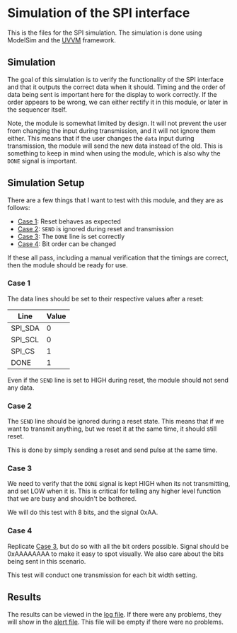 # Simulation of the SPI interface

This is the files for the SPI simulation. The simulation is done using ModelSim and the [UVVM](https://github.com/UVVM/UVVM_Light) framework.

## Simulation

The goal of this simulation is to verify the functionality of the SPI interface and that it outputs the correct data when it should.
Timing and the order of data being sent is important here for the display to work correctly. If the order appears to be wrong, we can either rectify it in this module, or later in the sequencer itself.

Note, the module is somewhat limited by design. It will not prevent the user from changing the input during transmission, and it will not ignore them either. This means that if the user changes the `data` input during transmission, the module will send the new data instead of the old. This is something to keep in mind when using the module, which is also why the `DONE` signal is important.

## Simulation Setup

There are a few things that I want to test with this module, and they are as follows:
- [Case 1](#case-1): Reset behaves as expected
- [Case 2](#case-2): `SEND` is ignored during reset and transmission
- [Case 3](#case-3): The `DONE` line is set correctly
- [Case 4](#case-4): Bit order can be changed

If these all pass, including a manual verification that the timings are correct, then the module should be ready for use.

### Case 1

The data lines should be set to their respective values after a reset:

| Line     | Value |
| -------- | ----- |
| SPI_SDA  | 0     |
| SPI_SCL  | 0     |
| SPI_CS   | 1     |
| DONE     | 1     |

Even if the `SEND` line is set to HIGH during reset, the module should not send any data.

### Case 2

The `SEND` line should be ignored during a reset state.
This means that if we want to transmit anything, but we reset it at the same time, it should still reset.

This is done by simply sending a reset and send pulse at the same time.

### Case 3

We need to verify that the `DONE` signal is kept HIGH when its not transmitting, and set LOW when it is.
This is critical for telling any higher level function that we are busy and shouldn't be bothered.

We will do this test with 8 bits, and the signal 0xAA.

### Case 4

Replicate [Case 3](#case-3), but do so with all the bit orders possible. Signal should be 0xAAAAAAAA to make it easy to spot visually.
We also care about the bits being sent in this scenario.

This test will conduct one transmission for each bit width setting.

## Results

The results can be viewed in the [log file](SPI_log.txt).
If there were any problems, they will show in the [alert file](_Alert.txt). This file will be empty if there were no problems.
